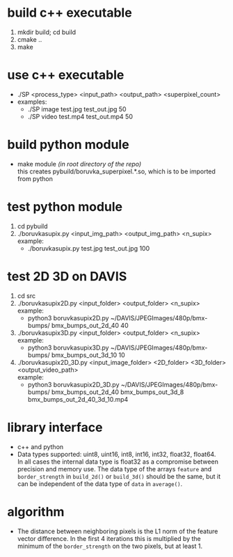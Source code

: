 # build c++ executable
1. mkdir build; cd build
2. cmake ..
3. make

# use c++ executable
- ./SP <process_type> <input_path> <output_path> <superpixel_count>
- examples:
    - ./SP image test.jpg test_out.jpg 50
    - ./SP video test.mp4 test_out.mp4 50

# build python module
- make module *(in root directory of the repo)*  
  this creates pybuild/boruvka_superpixel.*.so, which is to be imported from
  python

# test python module
1. cd pybuild
2. ./boruvkasupix.py <input_img_path> <output_img_path> <n_supix>  
   example:
	- ./boruvkasupix.py test.jpg test_out.jpg 100
    
# test 2D 3D on DAVIS
1. cd src
2. ./boruvkasupix2D.py <input_folder> <output_folder> <n_supix>  
   example:
	- python3 boruvkasupix2D.py ~/DAVIS/JPEGImages/480p/bmx-bumps/ bmx_bumps_out_2d_40 40
3. ./boruvkasupix3D.py <input_folder> <output_folder> <n_supix>  
   example:
	- python3 boruvkasupix3D.py ~/DAVIS/JPEGImages/480p/bmx-bumps/ bmx_bumps_out_3d_10 10
4. ./boruvkasupix2D_3D.py <input_image_folder> <2D_folder> <3D_folder> <output_video_path>  
   example:
	- python3 boruvkasupix2D_3D.py ~/DAVIS/JPEGImages/480p/bmx-bumps/ bmx_bumps_out_2d_40 bmx_bumps_out_3d_8 bmx_bumps_out_2d_40_3d_10.mp4

# library interface
- c++ and python
- Data types supported: uint8, uint16, int8, int16, int32, float32, float64.  
  In all cases the internal data type is float32 as a compromise between
  precision and memory use.  The data type of the arrays `feature` and
  `border_strength` in `build_2d()` or `build_3d()` should be the same, but 
  it can be independent of the data type of `data` in `average()`.

# algorithm
- The distance between neighboring pixels is the L1 norm of the feature vector
  difference.  In the first 4 iterations this is multiplied by the minimum of
  the `border_strength` on the two pixels, but at least 1.

